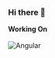 ### Hi there 👋

**Working On** <br/><br/>
<img alt="Angular" src="https://img.shields.io/badge/angular-%23FF2D20.svg?style=for-the-badge&logo=angular&logoColor=white"/>

